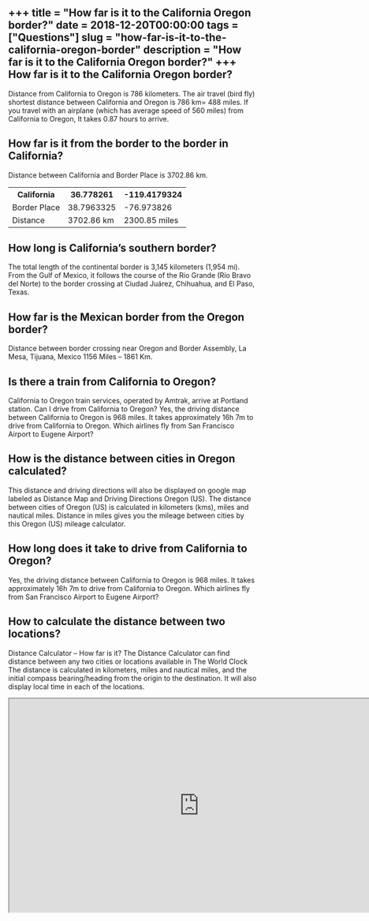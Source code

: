+++
title = "How far is it to the California Oregon border?"
date = 2018-12-20T00:00:00
tags = ["Questions"]
slug = "how-far-is-it-to-the-california-oregon-border"
description = "How far is it to the California Oregon border?"
+++
How far is it to the California Oregon border?
----------------------------------------------

Distance from California to Oregon is 786 kilometers. The air travel (bird fly) shortest distance between California and Oregon is 786 km= 488 miles. If you travel with an airplane (which has average speed of 560 miles) from California to Oregon, It takes 0.87 hours to arrive.

How far is it from the border to the border in California?
----------------------------------------------------------

Distance between California and Border Place is 3702.86 km.

<table><tr><th>California</th><th>36.778261</th><th>-119.4179324</th></tr><tr><td>Border Place</td><td>38.7963325</td><td>-76.973826</td></tr><tr><td>Distance</td><td>3702.86 km</td><td>2300.85 miles</td></tr></table>

How long is California’s southern border?
-----------------------------------------

The total length of the continental border is 3,145 kilometers (1,954 mi). From the Gulf of Mexico, it follows the course of the Rio Grande (Río Bravo del Norte) to the border crossing at Ciudad Juárez, Chihuahua, and El Paso, Texas.

How far is the Mexican border from the Oregon border?
-----------------------------------------------------

Distance between border crossing near Oregon and Border Assembly, La Mesa, Tijuana, Mexico 1156 Miles – 1861 Km.

Is there a train from California to Oregon?
-------------------------------------------

California to Oregon train services, operated by Amtrak, arrive at Portland station. Can I drive from California to Oregon? Yes, the driving distance between California to Oregon is 968 miles. It takes approximately 16h 7m to drive from California to Oregon. Which airlines fly from San Francisco Airport to Eugene Airport?

How is the distance between cities in Oregon calculated?
--------------------------------------------------------

This distance and driving directions will also be displayed on google map labeled as Distance Map and Driving Directions Oregon (US). The distance between cities of Oregon (US) is calculated in kilometers (kms), miles and nautical miles. Distance in miles gives you the mileage between cities by this Oregon (US) mileage calculator.

How long does it take to drive from California to Oregon?
---------------------------------------------------------

Yes, the driving distance between California to Oregon is 968 miles. It takes approximately 16h 7m to drive from California to Oregon. Which airlines fly from San Francisco Airport to Eugene Airport?

How to calculate the distance between two locations?
----------------------------------------------------

Distance Calculator – How far is it? The Distance Calculator can find distance between any two cities or locations available in The World Clock The distance is calculated in kilometers, miles and nautical miles, and the initial compass bearing/heading from the origin to the destination. It will also display local time in each of the locations.

<iframe allow="accelerometer; autoplay; clipboard-write; encrypted-media; gyroscope; picture-in-picture" allowfullscreen="" class="__youtube_prefs__  epyt-is-override  no-lazyload" data-no-lazy="1" data-origheight="433" data-origwidth="770" data-skipgform_ajax_framebjll="" height="433" id="_ytid_48526" loading="lazy" src="https://www.youtube.com/embed/eA8ZIURhigs?enablejsapi=1&autoplay=0&cc_load_policy=0&cc_lang_pref=&iv_load_policy=1&loop=0&modestbranding=0&rel=1&fs=1&playsinline=0&autohide=2&theme=dark&color=red&controls=1&" title="YouTube player" width="770"></iframe>